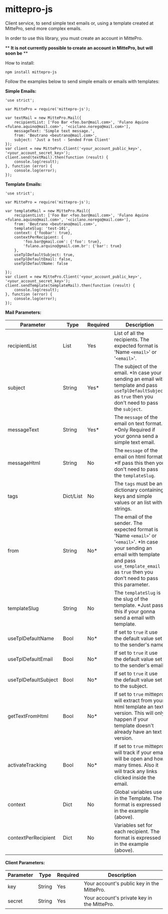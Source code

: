 # mittepro-js
Client service, to send simple text emails or, using a template created at MittePro, send more complex emails.

In order to use this library, you must create an account in MittePro.

** **It is not currently possible to create an account in MittePro, but will soon be** **

How to install:

    npm install mittepro-js

Follow the examples below to send simple emails or emails with templates:

**Simple Emails:**

    'use strict';

    var MittePro = require('mittepro-js');

    var textMail = new MittePro.Mail({
        recipientList: ['Foo Bar <foo.bar@mail.com>', 'Fulano Aquino <fulano.aquino@mail.com>', '<ciclano.norego@mail.com>'],
        messageText: 'Simple text message.',
        from: 'Beutrano <beutrano@mail.com>',
        subject: 'Just a test - Sended From Client'
    });
    var client = new MittePro.Client('<your_account_public_key>', '<your_account_secret_key>');
    client.send(textMail).then(function (result) {
        console.log(result);
    }, function (error) {
        console.log(error);
    });

**Template Emails:**

    'use strict';

    var MittePro = require('mittepro-js');

    var templateMail = new MittePro.Mail({
        recipientList: ['Foo Bar <foo.bar@mail.com>', 'Fulano Aquino <fulano.aquino@mail.com>', '<ciclano.norego@mail.com>'],
        from: 'Beutrano <beutrano@mail.com>',
        templateSlug: 'test-101',
        context: {'foobar': true},
        contextPerRecipient: {
            'foo.bar@gmail.com': {'foo': true},
            'fulano.arquino@gmail.com.br': {'bar': true}
        },
        useTplDefaultSubject: true,
        useTplDefaultEmail: false,
        useTplDefaultName: false

    });
    var client = new MittePro.Client('<your_account_public_key>', '<your_account_secret_key>');
    client.sendTemplate(templateMail).then(function (result) {
        console.log(result);
    }, function (error) {
        console.log(error);
    });

**Mail Parameters:**

Parameter | Type | Required | Description
------------ | ------------ |------------- | -------------
recipientList | List | Yes | List of all the recipients. The expected format is 'Name `<email>`' or '`<email>`'.
subject | String | Yes* | The subject of the email. *In case your sending an email with template and pass `useTplDefaultSubject` as `true` then you don't need to pass the `subject`.
messageText | String | Yes* | The `message` of the email on text format. *Only Required if your gonna send a simple text email.
messageHtml | String | No | The `message` of the email on html format. *If pass this then you don't need to pass the `templateSlug`.
tags | Dict/List | No | The `tags` must be an dictionary containing keys and simple values or an list with strings.
from | String | No* | The email of the sender. The expected format is 'Name `<email>`' or '`<email>`'. *In case your sending an email with template and pass `use_template_email` as `true` then you don't need to pass this parameter.
templateSlug | String | No | The `templateSlug` is the slug of the template. *Just pass this if your gonna send a email with template.
useTplDefaultName | Bool | No* | If set to `true` it use the default value set to the sender's name.
useTplDefaultEmail | Bool | No* | If set to `true` it use the default value set to the sender's email.
useTplDefaultSubject | Bool | No* | If set to `true` it use the default value set to the subject.
getTextFromHtml | Bool | No* | If set to `true` mittepro will extract from your html template an text version. This will only happen if your template doesn't already have an text version.
activateTracking | Bool | No* | If set to `true` mittepro will track if your email will be open and how many times. Also it will track any links clicked inside the email.
context | Dict | No | Global variables use in the Template. The format is expressed in the example (above).
contextPerRecipient | Dict | No | Variables set for each recipient. The format is expressed in the example (above).

**Client Parameters:**

Parameter | Type | Required | Description
------------ | ------------ |------------- | -------------
key | String | Yes | Your account's public key in the MittePro.
secret | String | Yes | Your account's private key in the MittePro.
